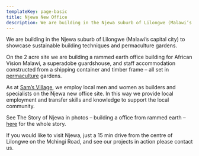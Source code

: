 ```yaml
---
templateKey: page-basic
title: Njewa New Office
description: We are building in the Njewa suburb of Lilongwe (Malawi’s capital city) to showcase sustainable building techniques and permaculture gardens.
---
```


We are building in the Njewa suburb of Lilongwe (Malawi’s capital city) to showcase sustainable building techniques and permaculture gardens.

On the 2 acre site we are building a rammed earth office building for African Vision Malawi, a superadobe guardshouse, and staff accommodation constructed from a shipping container and timber frame – all set in [permaculture](/projects/sams-village/permaculture/) gardens.

As at [Sam’s Village](/projects/sams-village/building-programme/), we employ local men and women as builders and specialists on the Njewa new office site. In this way we provide local employment and transfer skills and knowledge to support the local community.

See The Story of Njewa in photos – building a office from rammed earth – [here](/projects/sams-village/njewa-new-office/rammed-earth-building/) for the whole story.

If you would like to visit Njewa, just a 15 min drive from the centre of Lilongwe on the Mchingi Road, and see our projects in action please contact us.
